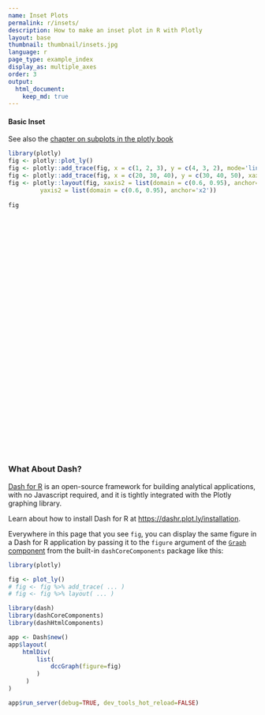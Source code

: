 ```yaml
---
name: Inset Plots
permalink: r/insets/
description: How to make an inset plot in R with Plotly
layout: base
thumbnail: thumbnail/insets.jpg
language: r
page_type: example_index
display_as: multiple_axes
order: 3
output:
  html_document:
    keep_md: true
---
```



#### Basic Inset

See also the [chapter on subplots in the plotly book](https://cpsievert.github.io/plotly_book/subplot.html)


```r
library(plotly)
fig <- plotly::plot_ly()
fig <- plotly::add_trace(fig, x = c(1, 2, 3), y = c(4, 3, 2), mode='lines')
fig <- plotly::add_trace(fig, x = c(20, 30, 40), y = c(30, 40, 50), xaxis='x2', yaxis='y2', mode='lines')
fig <- plotly::layout(fig, xaxis2 = list(domain = c(0.6, 0.95), anchor='y2'),
         yaxis2 = list(domain = c(0.6, 0.95), anchor='x2'))
         
fig
```

<div id="htmlwidget-35c8607a91e9902771fd" style="width:672px;height:480px;" class="plotly html-widget"></div>
<script type="application/json" data-for="htmlwidget-35c8607a91e9902771fd">{"x":{"visdat":{"2f9fbee2279":["function () ","plotlyVisDat"]},"cur_data":"2f9fbee2279","attrs":{"2f9fbee2279":{"alpha_stroke":1,"sizes":[10,100],"spans":[1,20],"x":[1,2,3],"y":[4,3,2],"mode":"lines","inherit":true},"2f9fbee2279.1":{"alpha_stroke":1,"sizes":[10,100],"spans":[1,20],"x":[20,30,40],"y":[30,40,50],"xaxis":"x2","yaxis":"y2","mode":"lines","inherit":true}},"layout":{"margin":{"b":40,"l":60,"t":25,"r":10},"xaxis2":{"domain":[0.6,0.95],"anchor":"y2"},"yaxis2":{"domain":[0.6,0.95],"anchor":"x2"},"xaxis":{"domain":[0,1],"automargin":true,"title":[]},"yaxis":{"domain":[0,1],"automargin":true,"title":[]},"hovermode":"closest","showlegend":true},"source":"A","config":{"showSendToCloud":false},"data":[{"x":[1,2,3],"y":[4,3,2],"mode":"lines","type":"scatter","marker":{"color":"rgba(31,119,180,1)","line":{"color":"rgba(31,119,180,1)"}},"error_y":{"color":"rgba(31,119,180,1)"},"error_x":{"color":"rgba(31,119,180,1)"},"line":{"color":"rgba(31,119,180,1)"},"xaxis":"x","yaxis":"y","frame":null},{"x":[20,30,40],"y":[30,40,50],"xaxis":"x2","yaxis":"y2","mode":"lines","type":"scatter","marker":{"color":"rgba(255,127,14,1)","line":{"color":"rgba(255,127,14,1)"}},"error_y":{"color":"rgba(255,127,14,1)"},"error_x":{"color":"rgba(255,127,14,1)"},"line":{"color":"rgba(255,127,14,1)"},"frame":null}],"highlight":{"on":"plotly_click","persistent":false,"dynamic":false,"selectize":false,"opacityDim":0.2,"selected":{"opacity":1},"debounce":0},"shinyEvents":["plotly_hover","plotly_click","plotly_selected","plotly_relayout","plotly_brushed","plotly_brushing","plotly_clickannotation","plotly_doubleclick","plotly_deselect","plotly_afterplot","plotly_sunburstclick"],"base_url":"https://plot.ly"},"evals":[],"jsHooks":[]}</script>

### What About Dash?

[Dash for R](https://dashr.plot.ly/) is an open-source framework for building analytical applications, with no Javascript required, and it is tightly integrated with the Plotly graphing library. 

Learn about how to install Dash for R at https://dashr.plot.ly/installation.

Everywhere in this page that you see `fig`, you can display the same figure in a Dash for R application by passing it to the `figure` argument of the [`Graph` component](https://dashr.plot.ly/dash-core-components/graph) from the built-in `dashCoreComponents` package like this:


```r
library(plotly)

fig <- plot_ly() 
# fig <- fig %>% add_trace( ... )
# fig <- fig %>% layout( ... ) 

library(dash)
library(dashCoreComponents)
library(dashHtmlComponents)

app <- Dash$new()
app$layout(
    htmlDiv(
        list(
            dccGraph(figure=fig) 
        )
     )
)

app$run_server(debug=TRUE, dev_tools_hot_reload=FALSE)
```
